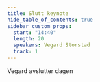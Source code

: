 ```yaml
---
title: Slutt keynote
hide_table_of_contents: true
sidebar_custom_props:
  start: "14:40"
  length: 20
  speakers: Vegard Storstad
  track: 1
---
```


Vegard avslutter dagen